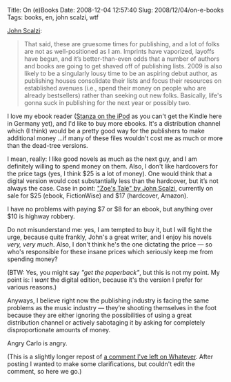 Title: On (e)Books
Date: 2008-12-04 12:57:40
Slug: 2008/12/04/on-e-books
Tags: books, en, john scalzi, wtf


[John Scalzi][1]:

> That said, these are gruesome times for publishing, and a lot of folks are
not as well-positioned as I am. Imprints have vaporized, layoffs have begun,
and it’s better-than-even odds that a number of authors and books are going to
get shaved off of publishing lists. 2009 is also likely to be a singularly
lousy time to be an aspiring debut author, as publishing houses consolidate
their lists and focus their resources on established avenues (i.e., spend
their money on people who are already bestsellers) rather than seeking out new
folks. Basically, life's gonna suck in publishing for the next year or
possibly two.

I love my ebook reader ([Stanza on the iPod][2] as you can't get the Kindle
here in Germany yet), and I'd like to buy more ebooks. It's a distribution
channel which (I think) would be a pretty good way for the publishers to make
additional money …if many of these files wouldn't cost me as much or more than
the dead-tree versions.

I mean, really: I like good novels as much as the next guy, and I am
definitely willing to spend money on them. Also, I don't like hardcovers for
the price tags (yes, I think $25 is a lot of money). One would think that a
digital version would cost substantially less than the hardcover, but it’s not
always the case. Case in point: ["Zoe's Tale" by John Scalzi][3], currently on
sale for $25 (ebook, FictionWise) and $17 (hardcover, Amazon).

I have no problems with paying $7 or $8 for an ebook, but anything over $10 is
highway robbery.

Do not misunderstand me: yes, I am tempted to buy it, but I will fight the
urge, because quite frankly, John's a great writer, and I enjoy his novels
_very, very much_. Also, I don't think he's the one dictating the price — so
who's responsible for these insane prices which seriously keep me from
spending money?

(BTW: Yes, you might say _"get the paperback"_, but this is not my point. My
point is: I _want_ the digital edition, because it's the version I prefer for
various reasons.)

Anyways, I believe right now the publishing industry is facing the same
problems as the music industry — they’re shooting themselves in the foot
because they are either ignoring the possibilities of using a great
distribution channel or actively sabotaging it by asking for completely
disproportionate amounts of money.

Angry Carlo is angry.

(This is a slightly longer repost of [a comment I've left on Whatever][4].
After posting I wanted to make some clarifications, but couldn't edit the
comment, so here we go.)

   [1]: http://whatever.scalzi.com/2008/12/04/publishing-asks-why-it-is-in-a-rapidly-descending-handbasket/
   [2]: http://www.lexcycle.com/
   [3]: http://www.fictionwise.com/ebooks/eBook72256.htm
   [4]: http://whatever.scalzi.com/2008/12/04/publishing-asks-why-it-is-in-a-rapidly-descending-handbasket/#comment-121363
